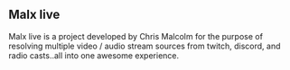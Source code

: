 ## Malx live
Malx live is a project developed by Chris Malcolm for the purpose of resolving multiple video / audio stream sources from twitch, discord, and radio casts..all into one awesome experience. 